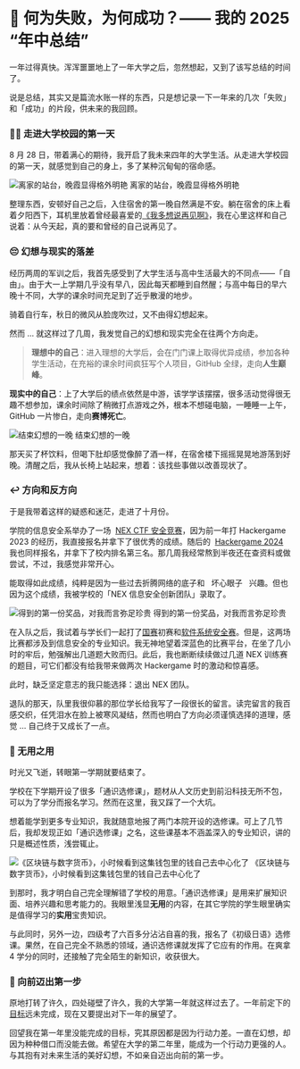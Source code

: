 # 📜 何为失败，为何成功？—— 我的 2025 “年中总结”

一年过得真快。浑浑噩噩地上了一年大学之后，忽然想起，又到了该写总结的时间了。

说是总结，其实又是篇流水账一样的东西，只是想记录一下一年来的几次「失败」和「成功」的片段，供未来的我回顾。

### [](https://blog.chyk.ink/2025/08/03/my-2025-midpoint-summary/#%EF%B8%8F-%E8%B5%B0%E8%BF%9B%E5%A4%A7%E5%AD%A6%E6%A0%A1%E5%9B%AD%E7%9A%84%E7%AC%AC%E4%B8%80%E5%A4%A9)😶‍🌫️ 走进大学校园的第一天

8 月 28 日，带着满心的期待，我开启了我未来四年的大学生活。从走进大学校园的第一天，就感觉到自己的身上，多了某种沉甸甸的宿命感。

![离家的站台，晚霞显得格外明艳](https://imgsrc.chyk.ink/oXfMe2NdsQlZ11PP.webp)
离家的站台，晚霞显得格外明艳

整理东西，安顿好自己之后，入住宿舍的第一晚自然满是不安。躺在宿舍的床上看着夕阳西下，耳机里放着曾经最喜爱的[《我多想说再见啊》](https://www.bilibili.com/video/BV1dP4y1T7TU/)，我在心里这样和自己说着：从今天起，真的要和曾经的自己说再见了。

### [](https://blog.chyk.ink/2025/08/03/my-2025-midpoint-summary/#%E5%B9%BB%E6%83%B3%E4%B8%8E%E7%8E%B0%E5%AE%9E%E7%9A%84%E8%90%BD%E5%B7%AE)😔 幻想与现实的落差

经历两周的军训之后，我首先感受到了大学生活与高中生活最大的不同点——「自由」。由于大一上学期几乎没有早八，因此每天都睡到自然醒；与高中每日的早六晚十不同，大学的课余时间充足到了近乎散漫的地步。

骑着自行车，秋日的微风从脸庞吹过，又不由得幻想起来。

然而 … 就这样过了几周，我发觉自己的幻想和现实完全在往两个方向走。

> **理想中的自己**：进入理想的大学后，会在门门课上取得优异成绩，参加各种学生活动，在充裕的课余时间疯狂写个人项目，GitHub 全绿，走向**人生巅峰**。

**现实中的自己**：上了大学后的绩点依然是中游，该学学该摆摆，很多活动觉得很无趣不想参加，课余时间除了稍微打点游戏之外，根本不想碰电脑，一睡睡一上午，GitHub 一片惨白，走向**赛博死亡**。

![结束幻想的一晚](https://imgsrc.chyk.ink/uoHSAadK02hDtbw8.webp)
结束幻想的一晚

那天买了杯饮料，但喝下肚却感觉像醉了酒一样，在宿舍楼下摇摇晃晃地游荡到好晚。清醒之后，我从长椅上站起来，想着：该找些事做以改善现状了。

### [](https://blog.chyk.ink/2025/08/03/my-2025-midpoint-summary/#%EF%B8%8F-%E6%96%B9%E5%90%91%E5%92%8C%E5%8F%8D%E6%96%B9%E5%90%91)↩️ 方向和反方向

于是我带着这样的疑惑和迷茫，走进了十月份。

学院的信息安全系举办了一场  [NEX CTF 安全竞赛](https://blog.chyk.ink/2024/10/22/nex-2024-experience-and-writeups/)，因为前一年打 Hackergame 2023 的经历，我直接报名并拿下了很优秀的成绩。随后的  [Hackergame 2024](https://blog.chyk.ink/2024/11/10/hackergame-2024/)  我也同样报名，并拿下了校内排名第三名。那几周我经常熬到半夜还在查资料或做尝试，不过，我感觉非常开心。

能取得如此成绩，纯粹是因为一些过去折腾网络的底子和   坏心眼子   兴趣。但也因为这个成绩，我被学校的「NEX 信息安全创新团队」录取了。

![得到的第一份奖品，对我而言弥足珍贵](https://imgsrc.chyk.ink/9ucxDontk72SPtSj.webp)
得到的第一份奖品，对我而言弥足珍贵

在入队之后，我试着与学长们一起打了[国赛](http://www.ciscn.cn/competition/securityCompetition?compet_id=41)初赛和[软件系统安全赛](http://www.ccsssc.com/)。但是，这两场比赛都涉及到信息安全的专业知识。我无神地望着深蓝色的比赛平台，在坐了几小时的牢后，勉强解出几道题大败而归。此后，我也断断续续做过几道 NEX 训练赛的题目，可它们都没有给我带来做两次 Hackergame 时的激动和惊喜感。

此时，缺乏坚定意志的我只能选择：退出 NEX 团队。

退队的那天，队里我很仰慕的那位学长给我写了一段很长的留言。读完留言的我百感交织，任凭泪水在脸上被寒风凝结，然而也明白了方向必须谨慎选择的道理，感觉 … 自己终于又成长了一点。

### [](https://blog.chyk.ink/2025/08/03/my-2025-midpoint-summary/#%E6%97%A0%E7%94%A8%E4%B9%8B%E7%94%A8)🔖 无用之用

时光又飞逝，转眼第一学期就要结束了。

学校在下学期开设了很多「通识选修课」，题材从人文历史到前沿科技无所不包，可以为了学分而报名学习。然而在这里，我又踩了一个大坑。

想着能学到更多专业知识，我就随意地报了两门本院开设的选修课。可上了几节后，我却发现正如「通识选修课」之名，这些课基本不涵盖深入的专业知识，讲的只是概述性质，浅尝辄止。

![《区块链与数字货币》，小时候看到这集钱包里的钱自己去中心化了](https://imgsrc.chyk.ink/t8gxqSU679jsrpnA.webp)
《区块链与数字货币》，小时候看到这集钱包里的钱自己去中心化了

到那时，我才明白自己完全理解错了学校的用意。「通识选修课」是用来扩展知识面、培养兴趣和思考能力的。我眼里浅显**无用**的内容，在其它学院的学生眼里确实是值得学习的**实用**宝贵知识。

与此同时，另外一边，四级考了六百多分沾沾自喜的我，报名了《初级日语》选修课。果然，在自己完全不熟悉的领域，通识选修课就发挥了它应有的作用。在爽拿 4 学分的同时，还接触了完全陌生的新知识，收获很大。

### [](https://blog.chyk.ink/2025/08/03/my-2025-midpoint-summary/#%E5%90%91%E5%89%8D%E8%BF%88%E5%87%BA%E7%AC%AC%E4%B8%80%E6%AD%A5)🏃 向前迈出第一步

原地打转了许久，四处碰壁了许久，我的大学第一年就这样过去了。一年前定下的[目标](https://blog.chyk.ink/2024/08/27/2024-midpoint-review/#:~:text=%E6%88%91%E9%A6%96%E8%A6%81%E7%9A%84%E4%BB%BB%E5%8A%A1%E5%B0%B1%E6%98%AF%E6%94%B9%E5%8F%98%E8%87%AA%E5%B7%B1%E7%9B%AE%E5%89%8D%E7%9A%84%E6%80%9D%E7%BB%B4%E6%96%B9%E5%BC%8F%EF%BC%8C%E5%B9%B6%E4%B8%94%E6%89%BE%E5%88%B0%E5%90%8E%E7%BB%AD%E4%B8%89%E5%B9%B4%E7%9A%84%E6%96%B9%E5%90%91%E3%80%82)远未完成，现在又要提出对下一年的展望了。

回望我在第一年里没能完成的目标，究其原因都是因为行动力差。一直在幻想，却因为种种借口而没能去做。希望在大学的第二年里，能成为一个行动力更强的人。与其抱有对未来生活的美好幻想，不如亲自迈出向前的第一步。

